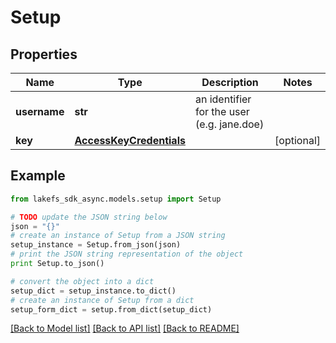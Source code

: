 # Setup


## Properties
Name | Type | Description | Notes
------------ | ------------- | ------------- | -------------
**username** | **str** | an identifier for the user (e.g. jane.doe) | 
**key** | [**AccessKeyCredentials**](AccessKeyCredentials.md) |  | [optional] 

## Example

```python
from lakefs_sdk_async.models.setup import Setup

# TODO update the JSON string below
json = "{}"
# create an instance of Setup from a JSON string
setup_instance = Setup.from_json(json)
# print the JSON string representation of the object
print Setup.to_json()

# convert the object into a dict
setup_dict = setup_instance.to_dict()
# create an instance of Setup from a dict
setup_form_dict = setup.from_dict(setup_dict)
```
[[Back to Model list]](../README.md#documentation-for-models) [[Back to API list]](../README.md#documentation-for-api-endpoints) [[Back to README]](../README.md)


